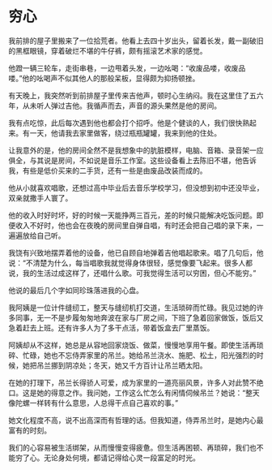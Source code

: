 # 穷心

我前排的屋子里搬来了一位拾荒者。他看上去四十岁出头，留着长发，戴一副破旧的黑框眼镜，穿着破烂不堪的牛仔裤，颇有摇滚艺术家的感觉。 

他蹬一辆三轮车，走街串巷，一边甩着头发，一边吆喝：“收废品喽，收废品喽。”他的吆喝声不似其他人的那般呆板，显得颇为抑扬顿挫。 

有天晚上，我突然听到前排屋子里传来吉他声，顿时心生纳闷。我在这里住了五六年，从未听人弹过吉他。我循声而去，声音的源头果然是他的房间。 

我有点吃惊，此后每次遇到他也都会打个招呼。他是个健谈的人，我们很快熟起来。有一天，他请我去家里做客，绕过瓶瓶罐罐，我来到他的住处。 

让我意外的是，他的房间全然不是我想象中的肮脏模样，电脑、音箱、录音架一应俱全，与其说是房间，不如说是音乐工作室。这些设备看上去陈旧不堪，他告诉我，有些是低价买来的二手货，还有一些是由废品改装而成的。 

他从小就喜欢唱歌，还想过高中毕业后去音乐学校学习，但没想到初中还没毕业，双亲就撒手人寰了。 

他的收入时好时坏，好的时候一天能挣两三百元，差的时候只能解决吃饭问题。即便收入不好时，他也会在夜晚的房间里自弹自唱，有时还会把自己唱的录下来，一遍遍放给自己听。 

我饶有兴致地摆弄着他的设备，他已自顾自地弹着吉他唱起歌来。唱了几句后，他说：“不清楚为什么，每当唱歌我就觉得身体很轻，感觉像要飞起来。很多人都说，我的生活过成这样了，还唱什么歌。可我觉得生活可以穷困，但心不能穷。” 

他说的最后几个字如同珍珠落进我的心盘。 

我阿姨是一位计件缝纫工，整天与缝纫机打交道，生活琐碎而忙碌。我见过她的许多同事，无一不是步履匆匆地奔波在家与厂房之间，下班了急着回家做饭，饭后又急着赶去上班。还有许多人为了多干点活，带着饭盒去厂里蒸饭。 

阿姨却从不这样，她总是从容地回家烧饭、做菜，慢慢地享用午餐。即使生活再琐碎、忙碌，她也不忘侍弄家里的吊兰。她给吊兰浇水、施肥、松土，阳光强烈的时候，她把吊兰挪到阴凉处；冬天，她又千方百计让吊兰晒太阳。 

在她的打理下，吊兰长得骄人可爱，成为家里的一道亮丽风景，许多人对此赞不绝口。这是她的得意之作。我问她，工作这么忙怎么有闲情伺候吊兰？她说：“整天像陀螺一样转有什么意思，人总得干点自己喜欢的事。” 

她文化程度不高，说不出高深而有哲理的话。但我知道，侍弄吊兰时，是她内心最富有的时刻。 

我们的心容易被生活绑架，从而慢慢变得疲惫。但生活再困顿、再琐碎，我们也不能穷了心。无论身处何境，都请记得给心灵一段富足的时光。